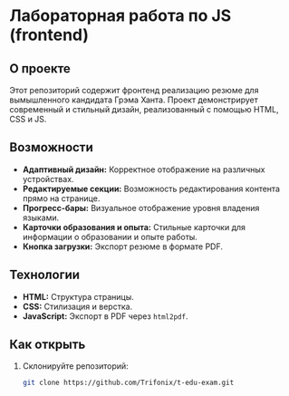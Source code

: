 # Лабораторная работа по JS (frontend)

## О проекте

Этот репозиторий содержит фронтенд реализацию резюме для вымышленного кандидата Грэма Ханта. Проект демонстрирует современный и стильный дизайн, реализованный с помощью HTML, CSS и JS.

## Возможности

- **Адаптивный дизайн:** Корректное отображение на различных устройствах.
- **Редактируемые секции:** Возможность редактирования контента прямо на странице.
- **Прогресс-бары:** Визуальное отображение уровня владения языками.
- **Карточки образования и опыта:** Стильные карточки для информации о образовании и опыте работы.
- **Кнопка загрузки:** Экспорт резюме в формате PDF.

## Технологии

- **HTML:** Структура страницы.
- **CSS:** Стилизация и верстка.
- **JavaScript:** Экспорт в PDF через `html2pdf`.

## Как открыть

1. Склонируйте репозиторий:

   ```bash
   git clone https://github.com/Trifonix/t-edu-exam.git
